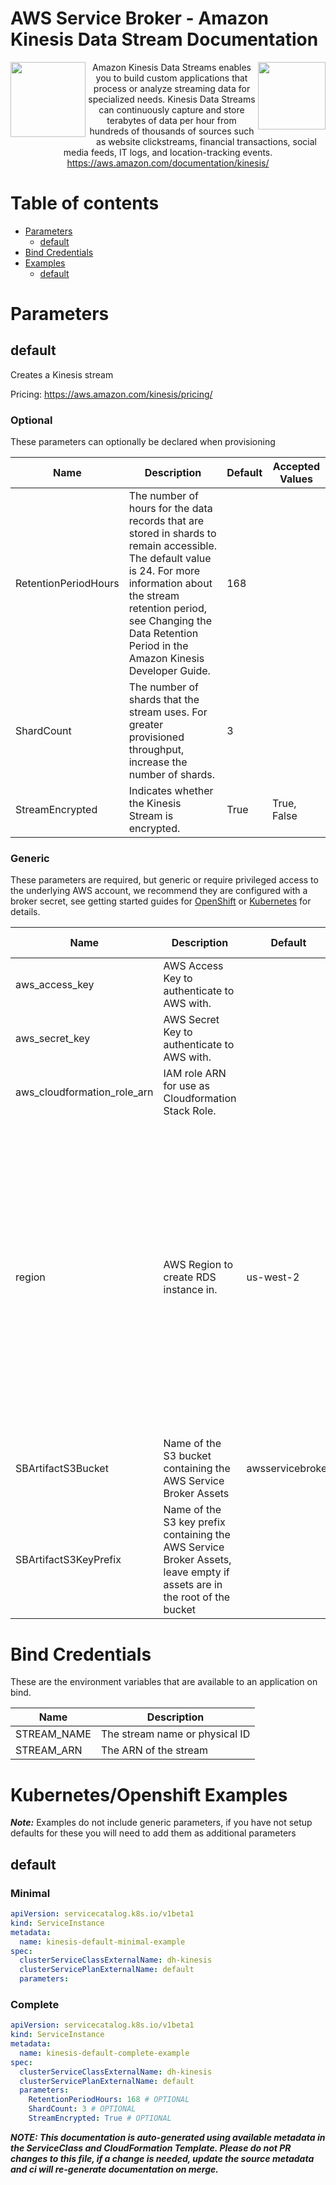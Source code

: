 # AWS Service Broker - Amazon Kinesis Data Stream Documentation

<img  align="left" src="https://s3.amazonaws.com/awsservicebroker/icons/aws-service-broker.png" width="120"><img align="right" src="https://s3.amazonaws.com/awsservicebroker/icons/AmazonKinesis_LARGE.png" width="108"> <p align="center">Amazon Kinesis Data Streams enables you to build custom applications that process or analyze streaming data for specialized needs. Kinesis Data Streams can continuously capture and store terabytes of data per hour from hundreds of thousands of sources such as website clickstreams, financial transactions, social media feeds, IT logs, and location-tracking events.
https://aws.amazon.com/documentation/kinesis/</p>

Table of contents
=================

* [Parameters](#parameters)
  * [default](#param-default)
* [Bind Credentials](#bind-credentials)
* [Examples](#kubernetes-openshift-examples)
  * [default](#example-default)

<a id="parameters" />

# Parameters

<a id="param-default" />

## default

Creates a Kinesis stream

Pricing: https://aws.amazon.com/kinesis/pricing/


### Optional

These parameters can optionally be declared when provisioning

Name           | Description     | Default         | Accepted Values
-------------- | --------------- | --------------- | ---------------
RetentionPeriodHours|The number of hours for the data records that are stored in shards to remain accessible. The default value is 24. For more information about the stream retention period, see Changing the Data Retention Period in the Amazon Kinesis Developer Guide.|168|
ShardCount|The number of shards that the stream uses. For greater provisioned throughput, increase the number of shards.|3|
StreamEncrypted|Indicates whether the Kinesis Stream is encrypted.|True|True, False

### Generic

These parameters are required, but generic or require privileged access to the underlying AWS account, we recommend they are
configured with a broker secret, see getting started guides for [OpenShift](/docs/getting-started-openshift.md) or
[Kubernetes](/docs/getting-started-k8s.md) for details.

Name           | Description     | Default         | Accepted Values
-------------- | --------------- | --------------- | ---------------
aws_access_key|AWS Access Key to authenticate to AWS with.||
aws_secret_key|AWS Secret Key to authenticate to AWS with.||
aws_cloudformation_role_arn|IAM role ARN for use as Cloudformation Stack Role.||
region|AWS Region to create RDS instance in.|us-west-2|ap-northeast-1, ap-northeast-2, ap-south-1, ap-southeast-1, ap-southeast-2, ca-central-1, eu-central-1, eu-west-1, eu-west-2, sa-east-1, us-east-1, us-east-2, us-west-1, us-west-2
SBArtifactS3Bucket|Name of the S3 bucket containing the AWS Service Broker Assets|awsservicebroker|
SBArtifactS3KeyPrefix|Name of the S3 key prefix containing the AWS Service Broker Assets, leave empty if assets are in the root of the bucket||

<a id="bind-credentials" />

# Bind Credentials

These are the environment variables that are available to an application on bind.

Name           | Description
-------------- | ---------------
STREAM_NAME|The stream name or physical ID
STREAM_ARN|The ARN of the stream

<a id="kubernetes-openshift-examples" />

# Kubernetes/Openshift Examples

***Note:*** Examples do not include generic parameters, if you have not setup defaults for these you will need to add
them as additional parameters

<a id="example-default" />

## default

### Minimal
```yaml
apiVersion: servicecatalog.k8s.io/v1beta1
kind: ServiceInstance
metadata:
  name: kinesis-default-minimal-example
spec:
  clusterServiceClassExternalName: dh-kinesis
  clusterServicePlanExternalName: default
  parameters:
```

### Complete
```yaml
apiVersion: servicecatalog.k8s.io/v1beta1
kind: ServiceInstance
metadata:
  name: kinesis-default-complete-example
spec:
  clusterServiceClassExternalName: dh-kinesis
  clusterServicePlanExternalName: default
  parameters:
    RetentionPeriodHours: 168 # OPTIONAL
    ShardCount: 3 # OPTIONAL
    StreamEncrypted: True # OPTIONAL
```

***NOTE: This documentation is auto-generated using available metadata in the ServiceClass and CloudFormation Template. Please do not PR changes to this file, if a change is needed, update the source metadata and ci will re-generate documentation on merge.***